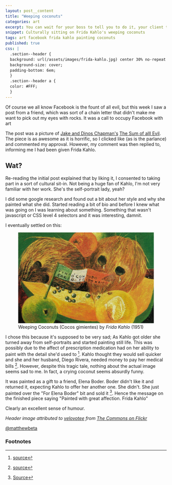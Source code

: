 ```yaml
---
layout: post__content
title: "Weeping coconuts"
categories: art
excerpt: You can wait for your boss to tell you to do it, your client to ask you to do it or for someone else to blog about how to do it
snippet: Culturally sitting on Frida Kahlo's weeping coconuts
tags: art facebook frida kahlo painting coconuts
published: true
css: |
  .section--header {
  background: url(/assets/images/frida-kahlo.jpg) center 30% no-repeat #FFF;
  background-size: cover;
  padding-bottom: 6em;
  }
  .section--header a {
  color: #FFF;
  }
---
```

<p class="lede">Of course we all know Facebook is the fount of all evil, but this week I saw a post from a friend, which was sort of a chain letter that didn't make me want to pick out my eyes with rocks. It was a call to occupy Facebook with art</p>

<p class="drop-cap">The post was a picture of <a href="http://en.wikipedia.org/wiki/Jake_and_Dinos_Chapman">Jake and Dinos Chapman's</a> <a href="http://jakeanddinoschapman.com/works/the-sum-of-all-evil/">The Sum of alll Evil</a>. The piece is as awesome as it is horrific, so I clicked like (as is the parlance) and commented my approval. However, my comment was then replied to, informing me I had been given Frida Kahlo. </p>

## Wat?

Re-reading the initial post explained that by liking it, I consented to taking part in a sort of cultural sit-in. Not being a huge fan of Kahlo, I'm not very familiar with her work. She's the self-portrait lady, yeah?

I did some google research and found out a bit about her style and why she painted what she did. Started reading a bit of bio and before I knew what was going on I was learning about something. Something that wasn't javascript or CSS level 4 selectors and it was interesting, damnit. 

I eventually settled on this:

<figure>
<img src="/assets/images/weeping-coconuts-1951.jpg">
<figcaption>Weeping Coconuts (Cocos gimientes) by <em>Frida Kahlo</em> (1951)</figcaption>	
</figure>

I chose this because it's supposed to be very sad; As Kahlo got older she turned away from self-portraits and started painting still life. This was possibly due to the affect of prescription medication had on her ability to paint with the detail she'd used to [^1]. Kahlo thought they would sell quicker and she and her husband, Diego Rivera, needed money to pay her medical bills [^2]. However, despite this tragic tale, nothing about the actual image seems sad to me. In fact, a crying coconut seems absurdly funny.

It was painted as a gift to a friend, Elena Boder. Boder didn't like it and returned it, expecting Kahlo to offer her another one. She didn't. She just painted over the "For Elena Boder" bit and sold it [^3]. Hence the message on the finished piece saying "Painted with great affection. Frida Kahlo"

Clearly an excellent sense of humour.

*Header image attributed to [velovotee](http://www.flickr.com/photos/velovotee/) from [The Commons on Flickr](http://www.flickr.com/commons)*

<a href="http://twitter.com/matthewbeta" class="signature">@matthewbeta</a>

<h3 class="heading heading--sub">Footnotes</h3>

[^1]: [source](http://www.fridakahlofans.com/c0612.html)
[^2]: [source](http://www.fridakahlofans.com/c0610.html)
[^3]: [Source](http://www.fridakahlofans.com/c0612.html)
